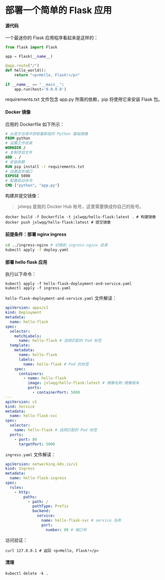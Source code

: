 # 部署一个简单的 Flask 应用

#### 源代码

一个最迷你的 Flask 应用程序看起来是这样的：

```python
from flask import Flask

app = Flask(__name__)

@app.route("/")
def hello_world():
    return "<p>Hello, Flask!</p>"
    
if __name__ == "__main__":
    app.run(host='0.0.0.0')
```

requirements.txt 文件包含 app.py 所需的依赖，pip 将使用它来安装 Flask 包。

#### Docker 镜像

应用的 Dockerfile 如下所示：

```dockerfile
# 从官方仓库中获取最新版的 Python 基础镜像
FROM python
# 设置工作目录
WORKDIR /
# 复制项目文件
ADD . /
# 安装依赖
RUN pip install -r requirements.txt
# 设置监听端口
EXPOSE 5000
# 配置启动命令
CMD ["python", "app.py"]
```

构建并提交镜像：

> jxlwqq 是我的 Docker Hub 账号，这里需要换成你自己的账号。

```shell
docker build -f Dockerfile -t jxlwqq/hello-flask:latest . # 构建镜像
docker push jxlwqq/hello-flask:latest # 提交镜像
```

#### 前提条件：部署 nginx ingress

```bash
cd ../ingress-nginx # 切换到 ingress-nginx 目录
kubectl apply -f deploy.yaml
```

#### 部署 hello flask 应用

执行以下命令：

```shell
kubectl apply -f hello-flask-deployment-and-service.yaml
kubectl apply -f ingress.yaml
```

`hello-flask-deployment-and-service.yaml` 文件解读：

```yaml
apiVersion: apps/v1
kind: Deployment
metadata:
  name: hello-flask
spec:
  selector:
    matchLabels:
      name: hello-flask # 选择匹配的 Pod 标签
  template:
    metadata:
      name: hello-flask
      labels:
        name: hello-flask # Pod 的标签
    spec:
      containers:
        - name: hello-flask
          image: jxlwqq/hello-flask:latest # 镜像名称:镜像版本
          ports:
            - containerPort: 5000
---
apiVersion: v1
kind: Service
metadata:
  name: hello-flask-svc
spec:
  selector:
    name: hello-flask # 选择匹配的 Pod 标签
  ports:
    - port: 80
      targetPort: 5000
```

`ingress.yaml` 文件解读：

```yaml
apiVersion: networking.k8s.io/v1
kind: Ingress
metadata:
  name: hello-flask-ingress
spec:
  rules:
    - http:
        paths:
          - path: /
            pathType: Prefix
            backend:
              service:
                name: hello-flask-svc # service 名称
                port:
                  number: 80 # 端口号
```

访问验证：

```shell
curl 127.0.0.1 # 返回 <p>Hello, Flask!</p>
```

#### 清理
```shell
kubectl delete -k .
```

